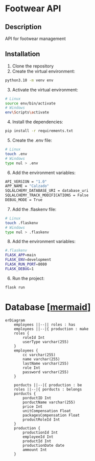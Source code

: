 # Footwear API
## Description
API for footwear management
## Installation
1. Clone the repository
2. Create the virtual environment:
```bash
python3.10 -m venv env
```
3. Activate the virtual environment:
```bash
# Linux
source env/bin/activate
# Windows
env\Scripts\activate
```
4. Install the dependencies:
```bash
pip install -r requirements.txt
```
5. Create the .env file:
```bash
# Linux
touch .env
# Windows
type nul > .env
```
6. Add the environment variables:
```bash
API_VERSION = "1.0"
APP_NAME = "Calzado"
SQLALCHEMY_DATABASE_URI = database_uri
SQLALCHEMY_TRACK_MODIFICATIONS = False
DEBUG_MODE = True
```
7. Add the .flaskenv file:
```bash
# Linux
touch .flaskenv
# Windows
type nul > .flaskenv
```
8. Add the environment variables:
```bash
#.flaskenv
FLASK_APP=main
FLASK_ENV=development
FLASK_RUN_PORT=8080
FLASK_DEBUG=1
```
6. Run the project:
```bash
flask run
```

# Database [<a href="https://mermaid.js.org/syntax/entityRelationshipDiagram">mermaid</a>]
```mermaid
erDiagram
    employees ||--|| roles : has
    employees ||--|{ production : make
    roles {
        roleId Int
        userType varchar(255)
    }
    employees {
        cc varchar(255)
        name varchar(255)
        lastName varchar(255)
        role Int
        password varchar(255)
    }

    porducts ||--|{ production : be
    roles ||--|{ porducts : belongs
    porducts {
        porductID Int
        porductName varchar(255)
        price Int
        unitCompensation Float
        packagesCompensation Float
        productRoleId Int
    }
    production {
        productionId Int
        employeeId Int
        productId Int
        productionDate date
        ammount Int
    }
```
